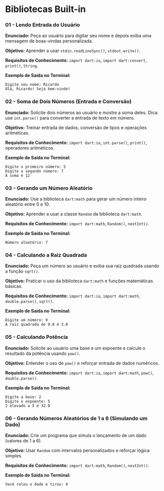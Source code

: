 # Bibliotecas Built-in

### **01 - Lendo Entrada do Usuário**

**Enunciado:**
Peça ao usuário para digitar seu nome e depois exiba uma mensagem de boas-vindas personalizada.

**Objetivo:**
Aprender a usar `stdin.readLineSync()`, `stdout.write()`.

**Requisitos de Conhecimento:**
`import dart:io`, `import dart:convert`, `print()`, `String`.

**Exemplo de Saída no Terminal:**

```
Digite seu nome: Ricardo
Olá, Ricardo! Seja bem-vindo!
```


### **02 - Soma de Dois Números (Entrada e Conversão)**

**Enunciado:**
Solicite dois números ao usuário e mostre a soma deles.
Dica: use `int.parse()` para converter a entrada de texto em número.

**Objetivo:**
Treinar entrada de dados, conversão de tipos e operações aritméticas.

**Requisitos de Conhecimento:**
`import dart:io`, `int.parse()`, `print()`, operadores aritméticos.

**Exemplo de Saída no Terminal:**

```
Digite o primeiro número: 5
Digite o segundo número: 7
A soma é 12
```


### **03 - Gerando um Número Aleatório**

**Enunciado:**
Use a biblioteca `dart:math` para gerar um número inteiro aleatório entre 0 e 10.

**Objetivo:**
Aprender a usar a classe `Random` da biblioteca `dart:math`.

**Requisitos de Conhecimento:**
`import dart:math`, `Random()`, `nextInt()`.

**Exemplo de Saída no Terminal:**

```
Número aleatório: 7
```


### **04 - Calculando a Raiz Quadrada**

**Enunciado:**
Peça um número ao usuário e exiba sua raiz quadrada usando a função `sqrt()`.

**Objetivo:**
Praticar o uso da biblioteca `dart:math` e funções matemáticas básicas.

**Requisitos de Conhecimento:**
`import dart:io`, `import dart:math`, `double.parse()`, `sqrt()`.

**Exemplo de Saída no Terminal:**

```
Digite um número: 9
A raiz quadrada de 9.0 é 3.0
```


### **05 - Calculando Potência**

**Enunciado:**
Solicite ao usuário uma base e um expoente e calcule o resultado da potência usando `pow()`.

**Objetivo:**
Entender o uso de `pow()` e reforçar entrada de dados numéricos.

**Requisitos de Conhecimento:**
`import dart:io`, `import dart:math`, `pow()`, `double.parse()`.

**Exemplo de Saída no Terminal:**

```
Digite a base: 2
Digite o expoente: 5
2 elevado a 5 é 32.0
```


### **06 - Gerando Números Aleatórios de 1 a 6 (Simulando um Dado)**

**Enunciado:**
Crie um programa que simula o lançamento de um dado (valores de 1 a 6).

**Objetivo:**
Usar `Random` com intervalos personalizados e reforçar lógica simples.

**Requisitos de Conhecimento:**
`import dart:math`, `Random()`, `nextInt()`.

**Exemplo de Saída no Terminal:**

```
Você rolou o dado e tirou: 4
```

